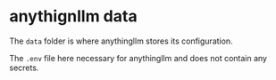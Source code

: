 # anythignllm data

The `data` folder is where anythingllm stores its configuration.

The `.env` file here necessary for anythingllm and does not contain any secrets.
